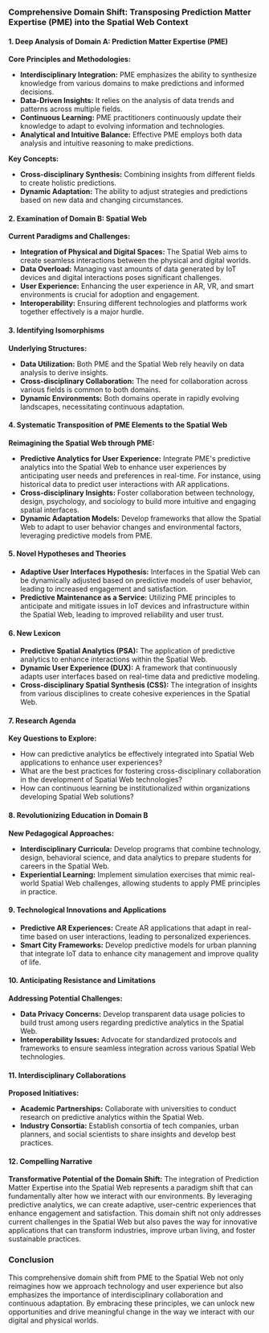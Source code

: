 ### Comprehensive Domain Shift: Transposing Prediction Matter Expertise (PME) into the Spatial Web Context

#### 1. Deep Analysis of Domain A: Prediction Matter Expertise (PME)

**Core Principles and Methodologies:**
- **Interdisciplinary Integration:** PME emphasizes the ability to synthesize knowledge from various domains to make predictions and informed decisions.
- **Data-Driven Insights:** It relies on the analysis of data trends and patterns across multiple fields.
- **Continuous Learning:** PME practitioners continuously update their knowledge to adapt to evolving information and technologies.
- **Analytical and Intuitive Balance:** Effective PME employs both data analysis and intuitive reasoning to make predictions.

**Key Concepts:**
- **Cross-disciplinary Synthesis:** Combining insights from different fields to create holistic predictions.
- **Dynamic Adaptation:** The ability to adjust strategies and predictions based on new data and changing circumstances.

#### 2. Examination of Domain B: Spatial Web

**Current Paradigms and Challenges:**
- **Integration of Physical and Digital Spaces:** The Spatial Web aims to create seamless interactions between the physical and digital worlds.
- **Data Overload:** Managing vast amounts of data generated by IoT devices and digital interactions poses significant challenges.
- **User Experience:** Enhancing the user experience in AR, VR, and smart environments is crucial for adoption and engagement.
- **Interoperability:** Ensuring different technologies and platforms work together effectively is a major hurdle.

#### 3. Identifying Isomorphisms

**Underlying Structures:**
- **Data Utilization:** Both PME and the Spatial Web rely heavily on data analysis to derive insights.
- **Cross-disciplinary Collaboration:** The need for collaboration across various fields is common to both domains.
- **Dynamic Environments:** Both domains operate in rapidly evolving landscapes, necessitating continuous adaptation.

#### 4. Systematic Transposition of PME Elements to the Spatial Web

**Reimagining the Spatial Web through PME:**
- **Predictive Analytics for User Experience:** Integrate PME's predictive analytics into the Spatial Web to enhance user experiences by anticipating user needs and preferences in real-time. For instance, using historical data to predict user interactions with AR applications.
- **Cross-disciplinary Insights:** Foster collaboration between technology, design, psychology, and sociology to build more intuitive and engaging spatial interfaces.
- **Dynamic Adaptation Models:** Develop frameworks that allow the Spatial Web to adapt to user behavior changes and environmental factors, leveraging predictive models from PME.

#### 5. Novel Hypotheses and Theories

- **Adaptive User Interfaces Hypothesis:** Interfaces in the Spatial Web can be dynamically adjusted based on predictive models of user behavior, leading to increased engagement and satisfaction.
- **Predictive Maintenance as a Service:** Utilizing PME principles to anticipate and mitigate issues in IoT devices and infrastructure within the Spatial Web, leading to improved reliability and user trust.

#### 6. New Lexicon

- **Predictive Spatial Analytics (PSA):** The application of predictive analytics to enhance interactions within the Spatial Web.
- **Dynamic User Experience (DUX):** A framework that continuously adapts user interfaces based on real-time data and predictive modeling.
- **Cross-disciplinary Spatial Synthesis (CSS):** The integration of insights from various disciplines to create cohesive experiences in the Spatial Web.

#### 7. Research Agenda

**Key Questions to Explore:**
- How can predictive analytics be effectively integrated into Spatial Web applications to enhance user experiences?
- What are the best practices for fostering cross-disciplinary collaboration in the development of Spatial Web technologies?
- How can continuous learning be institutionalized within organizations developing Spatial Web solutions?

#### 8. Revolutionizing Education in Domain B

**New Pedagogical Approaches:**
- **Interdisciplinary Curricula:** Develop programs that combine technology, design, behavioral science, and data analytics to prepare students for careers in the Spatial Web.
- **Experiential Learning:** Implement simulation exercises that mimic real-world Spatial Web challenges, allowing students to apply PME principles in practice.

#### 9. Technological Innovations and Applications

- **Predictive AR Experiences:** Create AR applications that adapt in real-time based on user interactions, leading to personalized experiences.
- **Smart City Frameworks:** Develop predictive models for urban planning that integrate IoT data to enhance city management and improve quality of life.

#### 10. Anticipating Resistance and Limitations

**Addressing Potential Challenges:**
- **Data Privacy Concerns:** Develop transparent data usage policies to build trust among users regarding predictive analytics in the Spatial Web.
- **Interoperability Issues:** Advocate for standardized protocols and frameworks to ensure seamless integration across various Spatial Web technologies.

#### 11. Interdisciplinary Collaborations

**Proposed Initiatives:**
- **Academic Partnerships:** Collaborate with universities to conduct research on predictive analytics within the Spatial Web.
- **Industry Consortia:** Establish consortia of tech companies, urban planners, and social scientists to share insights and develop best practices.

#### 12. Compelling Narrative

**Transformative Potential of the Domain Shift:**
The integration of Prediction Matter Expertise into the Spatial Web represents a paradigm shift that can fundamentally alter how we interact with our environments. By leveraging predictive analytics, we can create adaptive, user-centric experiences that enhance engagement and satisfaction. This domain shift not only addresses current challenges in the Spatial Web but also paves the way for innovative applications that can transform industries, improve urban living, and foster sustainable practices.

### Conclusion

This comprehensive domain shift from PME to the Spatial Web not only reimagines how we approach technology and user experience but also emphasizes the importance of interdisciplinary collaboration and continuous adaptation. By embracing these principles, we can unlock new opportunities and drive meaningful change in the way we interact with our digital and physical worlds.